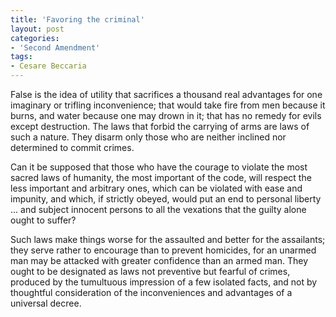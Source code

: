 ```yaml
---
title: 'Favoring the criminal'
layout: post
categories:
- 'Second Amendment'
tags:
- Cesare Beccaria
---
```


False is the idea of utility that sacrifices a thousand real advantages for one imaginary or trifling inconvenience; that would take fire from men because it burns, and water because one may drown in it; that has no remedy for evils except destruction. The laws that forbid the carrying of arms are laws of such a nature. They disarm only those who are neither inclined nor determined to commit crimes.  
   
Can it be supposed that those who have the courage to violate the most sacred laws of humanity, the most important of the code, will respect the less important and arbitrary ones, which can be violated with ease and impunity, and which, if strictly obeyed, would put an end to personal liberty ... and subject innocent persons to all the vexations that the guilty alone ought to suffer?

Such laws make things worse for the assaulted and better for the assailants; they serve rather to encourage than to prevent homicides, for an unarmed man may be attacked with greater confidence than an armed man. They ought to be designated as laws not preventive but fearful of crimes, produced by the tumultuous impression of a few isolated facts, and not by thoughtful consideration of the inconveniences and advantages of a universal decree.